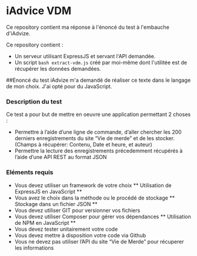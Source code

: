 # iAdvice VDM

Ce repository contient ma réponse à l'énoncé du test à l'embauche d'iAdvize.

Ce repository contient :
- Un serveur utilisant ExpressJS et servant l'API demandée.
- Un script ```bash extract-vdm.js``` créé par moi-même dont l'utilitée est de récupérer les données demandées.

##Enoncé du test
iAdvize m'a demandé de réaliser ce texte dans le langage de mon choix.
J'ai opté pour du JavaScript.

### Description du test
Ce test a pour but de mettre en oeuvre une application permettant 2 choses :
* Permettre à l’aide d’une ligne de commande, d’aller chercher les 200 derniers enregistrements du site “Vie de merde” et de les stocker. (Champs à récupérer: Contenu, Date et heure, et auteur)
* Permettre la lecture des enregistrements précedemment récupérés à l’aide d’une API REST au format JSON

### Eléments requis
* Vous devez utiliser un framework de votre choix ** Utilisation de ExpressJS en JavaScript **
* Vous avez le choix dans la méthode ou le procédé de stockage ** Stockage dans un fichier JSON **
* Vous devez utiliser GIT pour versionner vos fichiers
* Vous devez utiliser Composer pour gérer vos dépendances ** Utilisation de NPM en JavaScript **
* Vous devez tester unitairement votre code
* Vous devez mettre à disposition votre code via Github
* Vous ne devez pas utiliser l’API du site “Vie de Merde” pour récuperer les informations
